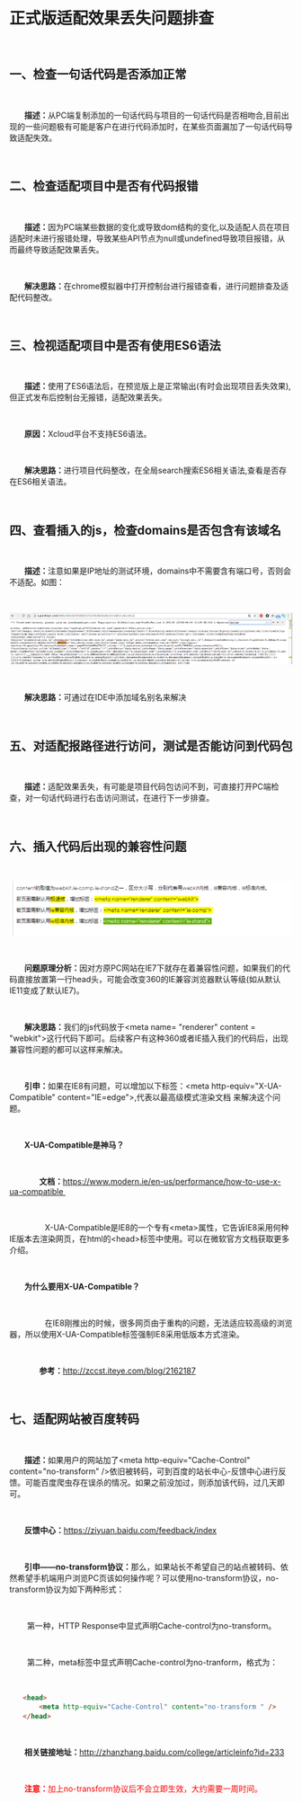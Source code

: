 # 正式版适配效果丢失问题排查

<br>

## 一、检查一句话代码是否添加正常

<br>

<b>&nbsp;&nbsp;&nbsp;&nbsp;&nbsp;&nbsp;&nbsp;&nbsp;描述：</b>从PC端复制添加的一句话代码与项目的一句话代码是否相吻合,目前出现的一些问题极有可能是客户在进行代码添加时，在某些页面漏加了一句话代码导致适配失效。

<br>

## 二、检查适配项目中是否有代码报错

<br>

<b>&nbsp;&nbsp;&nbsp;&nbsp;&nbsp;&nbsp;&nbsp;&nbsp;描述：</b>因为PC端某些数据的变化或导致dom结构的变化,以及适配人员在项目适配时未进行报错处理，导致某些API节点为null或undefined导致项目报错，从而最终导致适配效果丢失。

<br>

<b>&nbsp;&nbsp;&nbsp;&nbsp;&nbsp;&nbsp;&nbsp;&nbsp;解决思路：</b>在chrome模拟器中打开控制台进行报错查看，进行问题排查及适配代码整改。

<br>

## 三、检视适配项目中是否有使用ES6语法

<br>

<b>&nbsp;&nbsp;&nbsp;&nbsp;&nbsp;&nbsp;&nbsp;&nbsp;描述：</b>使用了ES6语法后，在预览版上是正常输出(有时会出现项目丢失效果),但正式发布后控制台无报错，适配效果丢失。

<br>

<b>&nbsp;&nbsp;&nbsp;&nbsp;&nbsp;&nbsp;&nbsp;&nbsp;原因：</b>Xcloud平台不支持ES6语法。

<br>

<b>&nbsp;&nbsp;&nbsp;&nbsp;&nbsp;&nbsp;&nbsp;&nbsp;解决思路：</b>进行项目代码整改，在全局search搜索ES6相关语法,查看是否存在ES6相关语法。

<br>

## 四、查看插入的js，检查domains是否包含有该域名

<br>

<b>&nbsp;&nbsp;&nbsp;&nbsp;&nbsp;&nbsp;&nbsp;&nbsp;描述：</b>注意如果是IP地址的测试环境，domains中不需要含有端口号，否则会不适配。如图：

<br>

![示例](./../../../assets/images/IdePlatformImages/bh.jpg "规范")

<br>

<b>&nbsp;&nbsp;&nbsp;&nbsp;&nbsp;&nbsp;&nbsp;&nbsp;解决思路：</b>可通过在IDE中添加域名别名来解决

<br>


## 五、对适配报路径进行访问，测试是否能访问到代码包

<br>

<b>&nbsp;&nbsp;&nbsp;&nbsp;&nbsp;&nbsp;&nbsp;&nbsp;描述：</b>适配效果丢失，有可能是项目代码包访问不到，可直接打开PC端检查，对一句话代码进行右击访问测试，在进行下一步排查。

<br>


## 六、插入代码后出现的兼容性问题

<br>

![示例](./../../../assets/images/IdePlatformImages/bi.jpg "规范")

<br>

<b>&nbsp;&nbsp;&nbsp;&nbsp;&nbsp;&nbsp;&nbsp;&nbsp;问题原理分析：</b>因对方原PC网站在IE7下就存在着兼容性问题，如果我们的代码直接放置第一行head头，可能会改变360的IE兼容浏览器默认等级(如从默认IE11变成了默认IE7)。

<br>

<b>&nbsp;&nbsp;&nbsp;&nbsp;&nbsp;&nbsp;&nbsp;&nbsp;解决思路：</b>我们的js代码放于&lt;meta name= "renderer" content = "webkit"&gt;这行代码下即可。后续客户有这种360或者IE插入我们的代码后，出现兼容性问题的都可以这样来解决。

<br>

<b>&nbsp;&nbsp;&nbsp;&nbsp;&nbsp;&nbsp;&nbsp;&nbsp;引申：</b>如果在IE8有问题，可以增加以下标签：&lt;meta http-equiv="X-UA-Compatible" content="IE=edge"&gt;,代表以最高级模式渲染文档 来解决这个问题。

<br>

<b>&nbsp;&nbsp;&nbsp;&nbsp;&nbsp;&nbsp;&nbsp;&nbsp;X-UA-Compatible是神马？</b> 

<br>

<b>&nbsp;&nbsp;&nbsp;&nbsp;&nbsp;&nbsp;&nbsp;&nbsp;&nbsp;&nbsp;&nbsp;&nbsp;&nbsp;&nbsp;&nbsp;&nbsp;文档：</b>https://www.modern.ie/en-us/performance/how-to-use-x-ua-compatible 

<br>

&nbsp;&nbsp;&nbsp;&nbsp;&nbsp;&nbsp;&nbsp;&nbsp;&nbsp;&nbsp;&nbsp;&nbsp;&nbsp;&nbsp;&nbsp;&nbsp;X-UA-Compatible是IE8的一个专有&lt;meta&gt;属性，它告诉IE8采用何种IE版本去渲染网页，在html的&lt;head&gt;标签中使用。可以在微软官方文档获取更多介绍。

<br>

<b>&nbsp;&nbsp;&nbsp;&nbsp;&nbsp;&nbsp;&nbsp;&nbsp;为什么要用X-UA-Compatible？</b> 

<br>

&nbsp;&nbsp;&nbsp;&nbsp;&nbsp;&nbsp;&nbsp;&nbsp;&nbsp;&nbsp;&nbsp;&nbsp;&nbsp;&nbsp;&nbsp;&nbsp;在IE8刚推出的时候，很多网页由于重构的问题，无法适应较高级的浏览器，所以使用X-UA-Compatible标签强制IE8采用低版本方式渲染。 

<br>

<b>&nbsp;&nbsp;&nbsp;&nbsp;&nbsp;&nbsp;&nbsp;&nbsp;&nbsp;&nbsp;&nbsp;&nbsp;&nbsp;&nbsp;&nbsp;&nbsp;参考：</b>http://zccst.iteye.com/blog/2162187

<br>

## 七、适配网站被百度转码

<br>

<b>&nbsp;&nbsp;&nbsp;&nbsp;&nbsp;&nbsp;&nbsp;&nbsp;描述：</b>如果用户的网站加了&lt;meta http-equiv="Cache-Control" content="no-transform" /&gt;依旧被转码，可到百度的站长中心-反馈中心进行反馈。可能百度爬虫存在误杀的情况。如果之前没加过，则添加该代码，过几天即可。

<br>

<b>&nbsp;&nbsp;&nbsp;&nbsp;&nbsp;&nbsp;&nbsp;&nbsp;反馈中心：</b>https://ziyuan.baidu.com/feedback/index

<br>

<b>&nbsp;&nbsp;&nbsp;&nbsp;&nbsp;&nbsp;&nbsp;&nbsp;引申——no-transform协议：</b>那么，如果站长不希望自己的站点被转码、依然希望手机端用户浏览PC页该如何操作呢？可以使用no-transform协议，no-transform协议为如下两种形式：

<br>

&nbsp;&nbsp;&nbsp;&nbsp;&nbsp;&nbsp;&nbsp;&nbsp;第一种，HTTP Response中显式声明Cache-control为no-transform。 

<br>

&nbsp;&nbsp;&nbsp;&nbsp;&nbsp;&nbsp;&nbsp;&nbsp;第二种，meta标签中显式声明Cache-control为no-tranform，格式为：

<br>

```html 
　　<head> 
　　    <meta http-equiv="Cache-Control" content="no-transform " /> 
　　</head> 
```

<br>

<b>&nbsp;&nbsp;&nbsp;&nbsp;&nbsp;&nbsp;&nbsp;&nbsp;相关链接地址：</b>http://zhanzhang.baidu.com/college/articleinfo?id=233

<br>

<div style="color: red;">

<b>&nbsp;&nbsp;&nbsp;&nbsp;&nbsp;&nbsp;&nbsp;&nbsp;注意：</b>加上no-transform协议后不会立即生效，大约需要一周时间。

</div>

<br>
